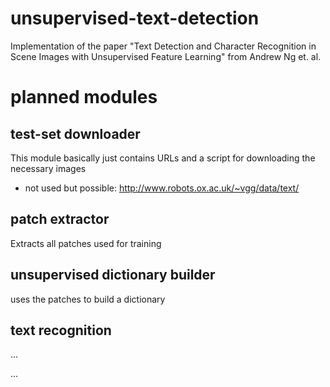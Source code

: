 # unsupervised-text-detection
Implementation of the paper "Text Detection and Character Recognition in Scene Images with Unsupervised Feature Learning" from Andrew Ng et. al.

# planned modules

## test-set downloader
This module basically just contains URLs and a script for downloading the necessary images
- not used but possible: http://www.robots.ox.ac.uk/~vgg/data/text/

## patch extractor
Extracts all patches used for training

## unsupervised dictionary builder
uses the patches to build a dictionary

## text recognition
...

...
